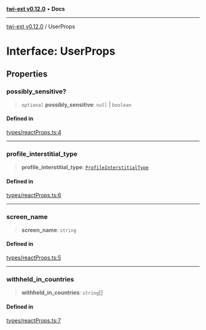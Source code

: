 [**twi-ext v0.12.0**](../README.md) • **Docs**

***

[twi-ext v0.12.0](../README.md) / UserProps

# Interface: UserProps

## Properties

### possibly\_sensitive?

> `optional` **possibly\_sensitive**: `null` \| `boolean`

#### Defined in

[types/reactProps.ts:4](https://github.com/Robot-Inventor/twi-ext/blob/06f63754cd6168b31f19cf6a4c136c5a9263fb42/src/types/reactProps.ts#L4)

***

### profile\_interstitial\_type

> **profile\_interstitial\_type**: [`ProfileInterstitialType`](../type-aliases/ProfileInterstitialType.md)

#### Defined in

[types/reactProps.ts:6](https://github.com/Robot-Inventor/twi-ext/blob/06f63754cd6168b31f19cf6a4c136c5a9263fb42/src/types/reactProps.ts#L6)

***

### screen\_name

> **screen\_name**: `string`

#### Defined in

[types/reactProps.ts:5](https://github.com/Robot-Inventor/twi-ext/blob/06f63754cd6168b31f19cf6a4c136c5a9263fb42/src/types/reactProps.ts#L5)

***

### withheld\_in\_countries

> **withheld\_in\_countries**: `string`[]

#### Defined in

[types/reactProps.ts:7](https://github.com/Robot-Inventor/twi-ext/blob/06f63754cd6168b31f19cf6a4c136c5a9263fb42/src/types/reactProps.ts#L7)
